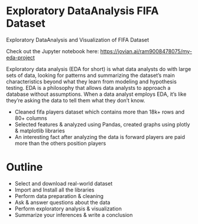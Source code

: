 # Exploratory DataAnalysis FIFA Dataset
Exploratory DataAnalysis and Visualization of FIFA Dataset

Check out the Jupyter notebook here: https://jovian.ai/ram9008478075/my-eda-project

Exploratory data analysis (EDA for short) is what data analysts do with large sets of data, looking for patterns and summarizing the dataset’s main characteristics beyond what they learn from modeling and hypothesis testing. EDA is a philosophy that allows data analysts to approach a database without assumptions. When a data analyst employs EDA, it’s like they’re asking the data to tell them what they don’t know.

* Cleaned fifa players dataset which contains more than 18k+ rows and 80+ columns
* Selected features & analyzed using Pandas, created graphs using plotly & matplotlib libraries
* An interesting fact after analyzing the data is forward players are paid more than the others position players

# Outline
* Select and download real-world dataset
* Import and Install all the libraries
* Perform data preparation & cleaning
* Ask & answer questions about the data
* Perform exploratory analysis & visualization
* Summarize your inferences & write a conclusion
